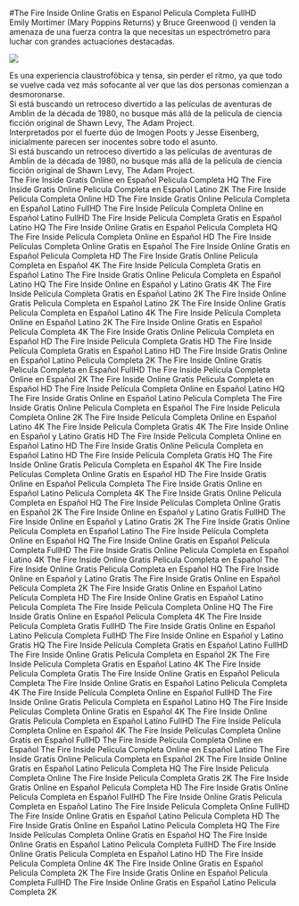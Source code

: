 #The Fire Inside Online Gratis en Espanol Pelicula Completa FullHD  
Emily Mortimer (Mary Poppins Returns) y Bruce Greenwood () venden la amenaza de una fuerza contra la que necesitas un espectrómetro para luchar con grandes actuaciones destacadas.  
  
[![](https://i.imgur.com/qSNzIqt.png)](https://movie.rssnews.media/TemyDQwO.php)  
  
Es una experiencia claustrofóbica y tensa, sin perder el ritmo, ya que todo se vuelve cada vez más sofocante al ver que las dos personas comienzan a desmoronarse.  
Si está buscando un retroceso divertido a las películas de aventuras de Amblin de la década de 1980, no busque más allá de la película de ciencia ficción original  de Shawn Levy, The Adam Project.  
Interpretados por el fuerte dúo de Imogen Poots y Jesse Eisenberg, inicialmente parecen ser inocentes sobre todo el asunto.  
Si está buscando un retroceso divertido a las películas de aventuras de Amblin de la década de 1980, no busque más allá de la película de ciencia ficción original  de Shawn Levy, The Adam Project.  
The Fire Inside Gratis Online en Español Pelicula Completa HQ
The Fire Inside Gratis Online Pelicula Completa en Español Latino 2K
The Fire Inside Pelicula Completa Online HD
The Fire Inside Gratis Online Pelicula Completa en Español Latino FullHD
The Fire Inside Película Completa Online en Español Latino FullHD
The Fire Inside Película Completa Gratis en Español Latino HQ
The Fire Inside Online Gratis en Español Pelicula Completa HQ
The Fire Inside Película Completa Online en Español HD
The Fire Inside Películas Completa Online Gratis en Español
The Fire Inside Online Gratis en Español Pelicula Completa HD
The Fire Inside Gratis Online Pelicula Completa en Español 4K
The Fire Inside Película Completa Gratis en Español Latino
The Fire Inside Gratis Online Pelicula Completa en Español Latino HQ
The Fire Inside Online en Español y Latino Gratis 4K
The Fire Inside Película Completa Gratis en Español Latino 2K
The Fire Inside Online Gratis Pelicula Completa en Español Latino 2K
The Fire Inside Online Gratis Pelicula Completa en Español Latino 4K
The Fire Inside Película Completa Online en Español Latino 2K
The Fire Inside Online Gratis en Español Pelicula Completa 4K
The Fire Inside Gratis Online Pelicula Completa en Español HD
The Fire Inside Pelicula Completa Gratis HD
The Fire Inside Película Completa Gratis en Español Latino HD
The Fire Inside Gratis Online en Español Latino Pelicula Completa 2K
The Fire Inside Online Gratis Pelicula Completa en Español FullHD
The Fire Inside Película Completa Online en Español 2K
The Fire Inside Online Gratis Pelicula Completa en Español HD
The Fire Inside Película Completa Online en Español Latino HQ
The Fire Inside Gratis Online en Español Latino Pelicula Completa
The Fire Inside Gratis Online Pelicula Completa en Español
The Fire Inside Pelicula Completa Online 2K
The Fire Inside Película Completa Online en Español Latino 4K
The Fire Inside Pelicula Completa Gratis 4K
The Fire Inside Online en Español y Latino Gratis HD
The Fire Inside Película Completa Online en Español Latino HD
The Fire Inside Gratis Online Pelicula Completa en Español Latino HD
The Fire Inside Pelicula Completa Gratis HQ
The Fire Inside Online Gratis Pelicula Completa en Español 4K
The Fire Inside Películas Completa Online Gratis en Español HD
The Fire Inside Gratis Online en Español Pelicula Completa
The Fire Inside Gratis Online en Español Latino Pelicula Completa 4K
The Fire Inside Gratis Online Pelicula Completa en Español HQ
The Fire Inside Películas Completa Online Gratis en Español 2K
The Fire Inside Online en Español y Latino Gratis FullHD
The Fire Inside Online en Español y Latino Gratis 2K
The Fire Inside Gratis Online Pelicula Completa en Español Latino
The Fire Inside Película Completa Online en Español HQ
The Fire Inside Online Gratis en Español Pelicula Completa FullHD
The Fire Inside Gratis Online Pelicula Completa en Español Latino 4K
The Fire Inside Online Gratis Pelicula Completa en Español
The Fire Inside Online Gratis Pelicula Completa en Español HQ
The Fire Inside Online en Español y Latino Gratis
The Fire Inside Gratis Online en Español Pelicula Completa 2K
The Fire Inside Gratis Online en Español Latino Pelicula Completa HD
The Fire Inside Online Gratis en Español Latino Pelicula Completa
The Fire Inside Pelicula Completa Online HQ
The Fire Inside Gratis Online en Español Pelicula Completa 4K
The Fire Inside Pelicula Completa Gratis FullHD
The Fire Inside Gratis Online en Español Latino Pelicula Completa FullHD
The Fire Inside Online en Español y Latino Gratis HQ
The Fire Inside Película Completa Gratis en Español Latino FullHD
The Fire Inside Online Gratis Pelicula Completa en Español 2K
The Fire Inside Película Completa Gratis en Español Latino 4K
The Fire Inside Pelicula Completa Gratis
The Fire Inside Online Gratis en Español Pelicula Completa
The Fire Inside Online Gratis en Español Latino Pelicula Completa 4K
The Fire Inside Película Completa Online en Español FullHD
The Fire Inside Online Gratis Pelicula Completa en Español Latino HQ
The Fire Inside Películas Completa Online Gratis en Español 4K
The Fire Inside Online Gratis Pelicula Completa en Español Latino FullHD
The Fire Inside Película Completa Online en Español 4K
The Fire Inside Películas Completa Online Gratis en Español FullHD
The Fire Inside Película Completa Online en Español
The Fire Inside Película Completa Online en Español Latino
The Fire Inside Gratis Online Pelicula Completa en Español 2K
The Fire Inside Online Gratis en Español Latino Pelicula Completa HQ
The Fire Inside Pelicula Completa Online
The Fire Inside Pelicula Completa Gratis 2K
The Fire Inside Gratis Online en Español Pelicula Completa HD
The Fire Inside Gratis Online Pelicula Completa en Español FullHD
The Fire Inside Online Gratis Pelicula Completa en Español Latino
The Fire Inside Pelicula Completa Online FullHD
The Fire Inside Online Gratis en Español Latino Pelicula Completa HD
The Fire Inside Gratis Online en Español Latino Pelicula Completa HQ
The Fire Inside Películas Completa Online Gratis en Español HQ
The Fire Inside Online Gratis en Español Latino Pelicula Completa FullHD
The Fire Inside Online Gratis Pelicula Completa en Español Latino HD
The Fire Inside Pelicula Completa Online 4K
The Fire Inside Online Gratis en Español Pelicula Completa 2K
The Fire Inside Gratis Online en Español Pelicula Completa FullHD
The Fire Inside Online Gratis en Español Latino Pelicula Completa 2K